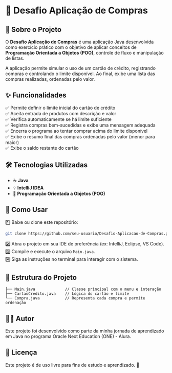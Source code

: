 # 🛒 Desafio Aplicação de Compras

## 🚀 Sobre o Projeto
O **Desafio Aplicação de Compras** é uma aplicação Java desenvolvida como exercício prático com o objetivo de aplicar conceitos de **Programação Orientada a Objetos (POO)**, controle de fluxo e manipulação de listas.  

A aplicação permite simular o uso de um cartão de crédito, registrando compras e controlando o limite disponível. Ao final, exibe uma lista das compras realizadas, ordenadas pelo valor.

## ✨ Funcionalidades
✅ Permite definir o limite inicial do cartão de crédito  
✅ Aceita entrada de produtos com descrição e valor  
✅ Verifica automaticamente se há limite suficiente  
✅ Registra compras bem-sucedidas e exibe uma mensagem adequada  
✅ Encerra o programa ao tentar comprar acima do limite disponível  
✅ Exibe o resumo final das compras ordenadas pelo valor (menor para maior)  
✅ Exibe o saldo restante do cartão  

## 🛠️ Tecnologias Utilizadas
- ☕ **Java**
- 💡 **IntelliJ IDEA**
- 🧠 **Programação Orientada a Objetos (POO)**

## 🎯 Como Usar
1️⃣ Baixe ou clone este repositório:  
```bash
git clone https://github.com/seu-usuario/Desafio-Aplicacao-de-Compras.git
```

2️⃣ Abra o projeto em sua IDE de preferência (ex: IntelliJ, Eclipse, VS Code).  
3️⃣ Compile e execute o arquivo `Main.java`.  
4️⃣ Siga as instruções no terminal para interagir com o sistema.  

## 📂 Estrutura do Projeto
```
├── Main.java             // Classe principal com o menu e interação
├── CartaoCredito.java    // Lógica do cartão e limite
└── Compra.java           // Representa cada compra e permite ordenação
```

## 👨‍💻 Autor
Este projeto foi desenvolvido como parte da minha jornada de aprendizado em Java no programa Oracle Next Education (ONE) - Alura.

## 📜 Licença
Este projeto é de uso livre para fins de estudo e aprendizado. 🚀
